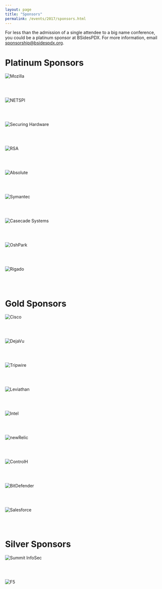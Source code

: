 ```yaml
---
layout: page
title: "Sponsors"
permalink: /events/2017/sponsors.html
---
```


For less than the admission of a single attendee to a big name conference, you could be a platinum sponsor at BSidesPDX. For more information, email [sponsorship@bsidespdx.org](mailto:sponsorship@bsidespdx.org).

# Platinum Sponsors

![Mozilla](/images/2017/moz-logo-bw-rgb.png)

<br><br>

![NETSPI](/images/2017/NETSPI.png)

<br><br>

![Securing Hardware](/images/2017/SecuringHardware.png)

<br><br>

![RSA](/images/2017/RSA_Logo_RED_RGB.png)

<br><br>

![Absolute](/images/2017/absolute.png)

<br><br>

![Symantec](/images/2017/symantec.jpg)

<br><br>

![Casecade Systems](/images/2017/cst.png)

<br><br>

![OshPark](/images/2017/oshPark.png)

<br><br>

![Rigado](/images/2017/Rigado.png)

<br><br>


# Gold Sponsors

![Cisco](/images/2017/Cisco.png)

<br><br>

![DejaVu](/images/2017/DejaVu.png)

<br><br>

![Tripwire](/images/2017/tripwire.png)

<br><br>

![Leviathan](/images/2017/leviathan.svg)

<br><br>

![Intel](/images/2017/intel.png)

<br><br>

![newRelic](/images/2017/newRelic.png)

<br><br>

![ControlH](/images/2017/ControlH.png)

<br><br>

![BitDefender](/images/2017/BD_BorderLAN.jpg)

<br><br>

![Salesforce](/images/2017/Salesforce.jpg)

<br><br>


# Silver Sponsors

![Summit InfoSec](/images/2017/summit.png)

<br><br>

![F5](/images/2017/f5.png)

<br><br>
